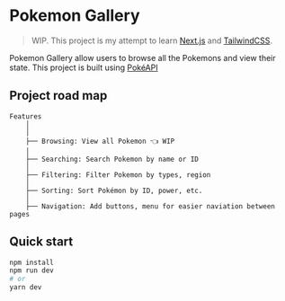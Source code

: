 # Pokemon Gallery


> WIP. This project is my attempt to learn [Next.js](https://nextjs.org/) and [TailwindCSS](https://tailwindcss.com/).


Pokemon Gallery allow users to browse all the Pokemons and view their state.
This project is built using [PokéAPI](https://pokeapi.co/)

## Project road map

```text
Features
    │
    │  
    ├── Browsing: View all Pokemon 👈 WIP
    │
    ├── Searching: Search Pokemon by name or ID
    │
    ├── Filtering: Filter Pokemon by types, region
    │
    ├── Sorting: Sort Pokémon by ID, power, etc.
    │
    ├── Navigation: Add buttons, menu for easier naviation between pages
```

## Quick start


```bash
npm install
npm run dev
# or
yarn dev
```

